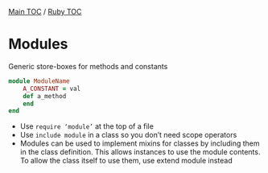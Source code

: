 [Main TOC](../README.md) / [Ruby TOC](./ruby-TOC.md)

# Modules

Generic store-boxes for methods and constants

```ruby
module ModuleName
	A_CONSTANT = val
	def a_method
	end
end
```
- Use `require ‘module’` at the top of a file
- Use `include module` in a class so you don’t need scope operators
- Modules can be used to implement mixins for classes by including them in the class definition. This allows instances to use the module contents. To allow the class itself to use them, use extend module instead